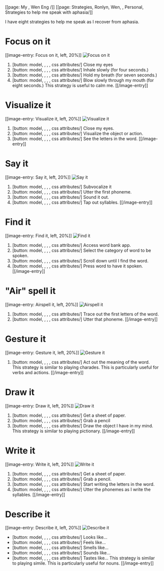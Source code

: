[[page: My , Wen Eng /]]
[[page: Strategies, Ronlyn, Wen, , Personal, Strategies to help me speak with aphasia/]]

I have eight strategies to help me speak as I recover from aphasia.
# Focus on it
[[image-entry: Focus on it, left, 20%]]
![Focus on it](focus.png)
1. [button: model, , , , css attributes/] Close my eyes
1. [button: model, , , , css attributes/] Inhale slowly (for four seconds.)
1. [button: model, , , , css attributes/] Hold my breath (for seven seconds.)
1. [button: model, , , , css attributes/] Blow slowly through my mouth (for eight seconds.)
This strategy is useful to calm me.
[[/image-entry]]
# Visualize it
[[image-entry: Visualize it, left, 20%]]
![Visualize it](visualize.png)
1. [button: model, , , , css attributes/] Close my eyes.
2. [button: model, , , , css attributes/] Visualize the object or action.
3. [button: model, , , , css attributes/] See the letters in the word.
[[/image-entry]]
# Say it
[[image-entry: Say it, left, 20%]]
![Say it](say.png)
1. [button: model, , , , css attributes/] Subvocalize it
2. [button: model, , , , css attributes/] Utter the first phoneme.
3. [button: model, , , , css attributes/] Sound it out.
4. [button: model, , , , css attributes/] Tap out syllables.
[[/image-entry]]
# Find it
[[image-entry: Find it, left, 20%]]
![Find it](find.png)
1. [button: model, , , , css attributes/] Access word bank app.
2. [button: model, , , , css attributes/] Select the category of word to be spoken.
3. [button: model, , , , css attributes/] Scroll down until I find the word.
4. [button: model, , , , css attributes/] Press word to have it spoken.
[[/image-entry]]
# "Air" spell it
[[image-entry: Airspell it, left, 20%]]
![Airspell it](airspell.png)
1. [button: model, , , , css attributes/] Trace out the first letters of the word.
2. [button: model, , , , css attributes/] Utter that phoneme.
[[/image-entry]]
# Gesture it
[[image-entry: Gesture it, left, 20%]]
![Gesture it](gesture.png)
1. [button: model, , , , css attributes/] Act out the meaning of the word.
This strategy is similar to playing charades.
This is particularly useful for verbs and actions.
[[/image-entry]]
# Draw it
[[image-entry: Draw it, left, 20%]]
![Draw it](draw.png)
1. [button: model, , , , css attributes/] Get a sheet of paper.
2. [button: model, , , , css attributes/] Grab a pencil
3. [button: model, , , , css attributes/] Draw the object I have in my mind.
This strategy is similar to playing pictionary.
[[/image-entry]]
# Write it
[[image-entry: Write it, left, 20%]]
![Write it](write.png)
1. [button: model, , , , css attributes/] Get a sheet of paper.
2. [button: model, , , , css attributes/] Grab a pencil.
3. [button: model, , , , css attributes/] Start writing the letters in the word.
4. [button: model, , , , css attributes/] Utter the phonemes as I write the syllables.
[[/image-entry]]
# Describe it
[[image-entry: Describe it, left, 20%]]
![Describe it](multimodal2.jpg)
* [button: model, , , , css attributes/] Looks like...
* [button: model, , , , css attributes/] Feels like...
* [button: model, , , , css attributes/] Smells like...
* [button: model, , , , css attributes/] Sounds like...
* [button: model, , , , css attributes/] Tastes like...
This strategy is similar to playing simile.
This is particularly useful for nouns.
[[/image-entry]]
